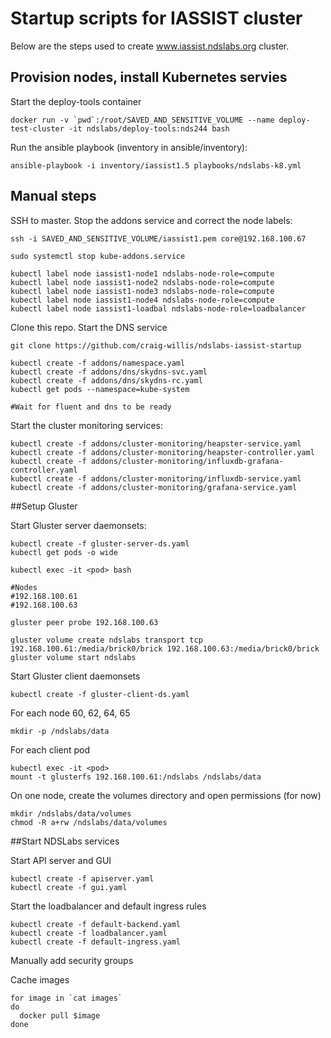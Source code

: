 # Startup scripts for IASSIST cluster

Below are the steps used to create www.iassist.ndslabs.org cluster.

## Provision nodes, install Kubernetes servies
Start the deploy-tools container
```
docker run -v `pwd`:/root/SAVED_AND_SENSITIVE_VOLUME --name deploy-test-cluster -it ndslabs/deploy-tools:nds244 bash
```

Run the ansible playbook (inventory in ansible/inventory):
```
ansible-playbook -i inventory/iassist1.5 playbooks/ndslabs-k8.yml
```

## Manual steps 

SSH to master.  Stop the addons service and correct the node labels:
```
ssh -i SAVED_AND_SENSITIVE_VOLUME/iassist1.pem core@192.168.100.67

sudo systemctl stop kube-addons.service

kubectl label node iassist1-node1 ndslabs-node-role=compute
kubectl label node iassist1-node2 ndslabs-node-role=compute
kubectl label node iassist1-node3 ndslabs-node-role=compute
kubectl label node iassist1-node4 ndslabs-node-role=compute
kubectl label node iassist1-loadbal ndslabs-node-role=loadbalancer
```

Clone this repo. Start the DNS service
```
git clone https://github.com/craig-willis/ndslabs-iassist-startup

kubectl create -f addons/namespace.yaml
kubectl create -f addons/dns/skydns-svc.yaml 
kubectl create -f addons/dns/skydns-rc.yaml 
kubectl get pods --namespace=kube-system

#Wait for fluent and dns to be ready
```

Start the cluster monitoring services:
```
kubectl create -f addons/cluster-monitoring/heapster-service.yaml
kubectl create -f addons/cluster-monitoring/heapster-controller.yaml
kubectl create -f addons/cluster-monitoring/influxdb-grafana-controller.yaml
kubectl create -f addons/cluster-monitoring/influxdb-service.yaml
kubectl create -f addons/cluster-monitoring/grafana-service.yaml
```


##Setup Gluster

Start Gluster server daemonsets:
```
kubectl create -f gluster-server-ds.yaml
kubectl get pods -o wide

kubectl exec -it <pod> bash

#Nodes
#192.168.100.61
#192.168.100.63

gluster peer probe 192.168.100.63

gluster volume create ndslabs transport tcp 192.168.100.61:/media/brick0/brick 192.168.100.63:/media/brick0/brick
gluster volume start ndslabs
```

Start Gluster client daemonsets
```
kubectl create -f gluster-client-ds.yaml
```

For each node 60, 62, 64, 65
```
mkdir -p /ndslabs/data
```

For each client pod
```
kubectl exec -it <pod>
mount -t glusterfs 192.168.100.61:/ndslabs /ndslabs/data
```

On one node, create the volumes directory and open permissions (for now)
```
mkdir /ndslabs/data/volumes
chmod -R a+rw /ndslabs/data/volumes
```

##Start NDSLabs services

Start API server and GUI
```
kubectl create -f apiserver.yaml
kubectl create -f gui.yaml
```

Start the loadbalancer and default ingress rules
```
kubectl create -f default-backend.yaml
kubectl create -f loadbalancer.yaml
kubectl create -f default-ingress.yaml
```

Manually add security groups


Cache images
```
for image in `cat images`
do
  docker pull $image
done
```

